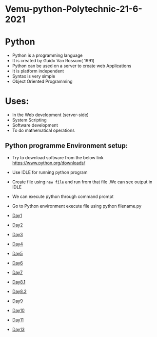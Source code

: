 # Vemu-python-Polytechnic-21-6-2021

# Python

+ Python is a programming language
+ It is created by Guido Van Rossum( 1991)
+ Python can be used on a server to create web Applications
+ It is platform independent
+ Syntax is very simple
+ Object Oriented Programming

Uses:
=====

- In the Web development (server-side)
- System Scripting
- Software development
- To do mathematical operations

Python programme Environment setup:
----------------------------------------------------

+ Try to download software from the below link https://www.python.org/downloads/
+ Use IDLE for running python program
+ Create file using `new file`  and run from that file .We can see output in IDLE
+ We can execute python through command prompt
+ Go to Python environment execute file using python filename.py


 



+ [Day1](https://transcripts.gotomeeting.com/#/s/45cdaa48de7fd8a0134f70b77b1161c32712e38d4e0467691018fa82f0c0c6b5)
+ [Day2](https://transcripts.gotomeeting.com/#/s/55065cb70ceba755991b9c3f2be42e4f703a049386f0a0d368cbac562a8ed3b0)
+ [Day3](https://transcripts.gotomeeting.com/#/s/d8e18111c30a65430214d49dd0c889dffbceaa080d4f5aac823ad0e5a6f6ef32)
+ [Day4](https://transcripts.gotomeeting.com/#/s/49d73ab60fdda1b1f9ef307d7c407349ddee35b5b28edefe0535a71c0e8d5e7c)
+ [Day5](https://transcripts.gotomeeting.com/#/s/5395ee28b90d8bd057cbf4692f457dc7f1d0d6da6862ce285502efe275bcc0da)
+ [Day6](https://transcripts.gotomeeting.com/#/s/1573f626f3b4b0a25f5ee87d374004162107d8aa78b73b069ee38224d43e5d79)
+ [Day7](https://transcripts.gotomeeting.com/#/s/1573f626f3b4b0a25f5ee87d374004162107d8aa78b73b069ee38224d43e5d79)
+ [Day8.1](https://transcripts.gotomeeting.com/#/s/1573f626f3b4b0a25f5ee87d374004162107d8aa78b73b069ee38224d43e5d79)
+ [Day8.2](https://transcripts.gotomeeting.com/#/s/9ceec8e2849cf047a0f3394747363a6ebc8fa9f344d2478eb63cfe49b2f4ffcd)
+ [Day9](https://transcripts.gotomeeting.com/#/s/ccc76b4d9f6cce86ad7eba2b93a6f621c223bbd99e12b54829a0ff3359094678)
+ [Day10](https://transcripts.gotomeeting.com/#/s/0a62d2a1db3605c35ccdf32fdc8f39875bd7aff5f97aee72aad6a3425a97a632)
+ [Day11](https://transcripts.gotomeeting.com/#/s/233e76c1da3515b3b643c6ee98c70b06a373075a66eca5efc4805b5135ce0739)
+ [Day13](https://transcripts.gotomeeting.com/#/s/72d7733ad603bb25d80ec5e1370ffc18a95f0f1859110078660394f4ef215d8a)
